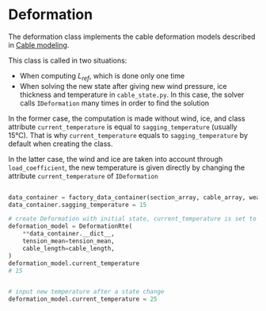 # Deformation

The deformation class implements the cable deformation models described in [Cable modeling](ug_cable_model.md#physics-based-cable-modeling).

This class is called in two situations:

- When computing $L_{ref}$, which is done only one time
- When solving the new state after giving new wind pressure, ice thickness and temperature in `cable_state.py`. In this case, the solver calls `IDeformation` many times in order to find the solution

In the former case, the computation is made without wind, ice, and class attribute `current_temperature` is equal to `sagging_temperature` (usually 15°C). That is why `current_temperature` equals to `sagging_temperature` by default when creating the class.

In the latter case, the wind and ice are taken into account through `load_coefficient`, the new temperature is given directly by changing the attribute `current_temperature` of `IDeformation`

```python

data_container = factory_data_container(section_array, cable_array, weather_array)
data_container.sagging_temperature = 15

# create Deformation with initial state, current_temperature is set to sagging_temperature
deformation_model = DeformationRte(
	**data_container.__dict__,
	tension_mean=tension_mean,
	cable_length=cable_length,
)
deformation_model.current_temperature
# 15


# input new temperature after a state change
deformation_model.current_temperature = 25
```